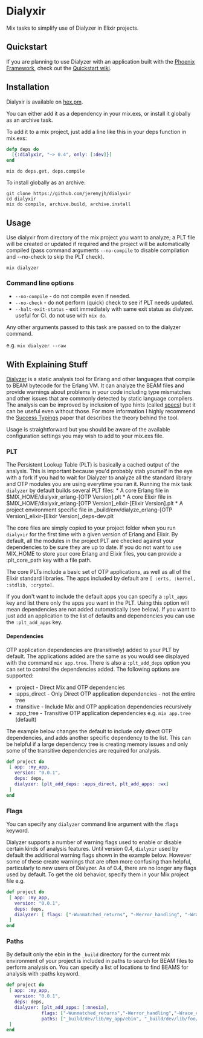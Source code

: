 # Dialyxir

Mix tasks to simplify use of Dialyzer in Elixir projects.

## Quickstart
If you are planning to use Dialyzer with an application built with the [Phoenix Framework](http://www.phoenixframework.org/), check out the [Quickstart wiki](https://github.com/jeremyjh/dialyxir/wiki/Phoenix-Dialyxir-Quickstart).

## Installation

Dialyxir is available on [hex.pm](https://hex.pm/packages/dialyxir). 

You can either add it as a dependency in your mix.exs, or install it globally as an archive task.

To add it to a mix project, just add a line like this in your deps function in mix.exs:

```elixir
defp deps do
  [{:dialyxir, "~> 0.4", only: [:dev]}]
end
```

```console
mix do deps.get, deps.compile
```
 
To install globally as an archive:

```console
git clone https://github.com/jeremyjh/dialyxir
cd dialyxir
mix do compile, archive.build, archive.install
```

## Usage

Use dialyxir from directory of the mix project you want to analyze; a PLT file will be created or updated if required and the project will be automatically compiled (pass command arguments `--no-compile` to disable compilation and --no-check to skip the PLT check).

```console
mix dialyzer
```

### Command line options

  * `--no-compile`       - do not compile even if needed.
  * `--no-check`         - do not perform (quick) check to see if PLT needs updated.
  * `--halt-exit-status` - exit immediately with same exit status as dialyzer.
    useful for CI. do not use with `mix do`.

Any other arguments passed to this task are passed on to the dialyzer command.

  e.g.
    `mix dialyzer --raw`

## With Explaining Stuff

[Dialyzer](http://www.erlang.org/doc/apps/dialyzer/dialyzer_chapter.html) is a static analysis tool for Erlang and other languages that compile to BEAM bytecode for the Erlang VM. It can analyze the BEAM files and provide warnings about problems in your code including type mismatches and other issues that are commonly detected by static language compilers. The analysis can be improved by inclusion of type hints (called [specs](http://elixir-lang.org/docs/stable/elixir/typespecs.html)) but it can be useful even without those. For more information I highly recommend the [Success Typings](http://user.it.uu.se/~kostis/Papers/succ_types.pdf) paper that describes the theory behind the tool.


Usage is straightforward but you should be aware of the available configuration settings you may wish to add to your mix.exs file.

### PLT

The Persistent Lookup Table (PLT) is basically a cached output of the analysis. This is important because you'd probably stab yourself in the eye with
a fork if you had to wait for Dialyzer to analyze all the standard library and OTP modules you are using everytime you ran it.
Running the mix task `dialyzer` by default builds several PLT files:
    * A core Erlang file in $MIX_HOME/dialyxir_erlang-[OTP Version].plt
    * A core Elixir file in $MIX_HOME/dialyxir_erlang-[OTP Version]_elixir-[Elixir Version].plt
    * A project environment specific file in _build/env/dialyze_erlang-[OTP Version]_elixir-[Elixir Version]_deps-dev.plt

The core files are simply copied to your project folder when you run `dialyxir` for the first time with a given version of Erlang and Elixir. By default, all
the modules in the project PLT are checked against your dependencies to be sure they are up to date. If you do not want to use MIX_HOME to store your core Erlang and Elixir files, you can provide a :plt_core_path key with a file path.

The core PLTs include a basic set of OTP applications, as well as all of the Elixir standard libraries.
The apps included by default are `[ :erts, :kernel, :stdlib, :crypto]`. 

If you don't want to include the default apps you can specify a `:plt_apps` key and list there only the apps you want in the PLT. Using this option will mean dependencies are not added automatically (see below). If you want to just add an application to the list of defaults and dependencies you can use the `:plt_add_apps` key.

#### Dependencies
OTP application dependencies are (transitively) added to your PLT by default. The applications added are the same as you would see displayed with the command `mix app.tree`. There is also a `:plt_add_deps` option you can set to control the dependencies added. The following options are supported:
  * :project - Direct Mix and OTP dependencies
  * :apps_direct - Only Direct OTP application dependencies - not the entire tree
  * :transitive - Include Mix and OTP application dependencies recursively
  * :app_tree - Transitive OTP application dependencies e.g. `mix app.tree` (default)


The example below changes the default to include only direct OTP dependencies, and adds another specific dependency to the list. This can be helpful if a large dependency tree is creating memory issues and only some of the transitive dependencies are required for analysis.

```elixir
def project do
 [ app: :my_app,
   version: "0.0.1",
   deps: deps,
   dialyzer: [plt_add_deps: :apps_direct, plt_add_apps: :wx]
 ]
end
```

### Flags

You can specify any `dialyzer` command line argument with the :flags keyword.

Dialyzer supports a number of warning flags used to enable or disable certain kinds of analysis features. Until version 0.4, `dialyxir` used by default the additional warning flags shown in the example below. However some of these create warnings that are often more confusing than helpful, particularly to new users of Dialyzer. As of 0.4, there are no longer any flags used by default. To get the old behavior, specify them in your Mix project file e.g.

```elixir
def project do
 [ app: :my_app,
   version: "0.0.1",
   deps: deps,
   dialyzer: [ flags: ["-Wunmatched_returns", "-Werror_handling", "-Wrace_conditions", "-Wunderspecs"]]
 ]
end
```

### Paths

By default only the ebin in the `_build` directory for the current mix environment of your project is included in paths to search for BEAM files to perform analysis on. You can specify a list of locations to find BEAMS for analysis with :paths keyword.

```elixir
def project do
 [ app: :my_app,
   version: "0.0.1",
   deps: deps,
   dialyzer: [plt_add_apps: [:mnesia],
             flags: ["-Wunmatched_returns","-Werror_handling","-Wrace_conditions", "-Wno_opaque"],
             paths: ["_build/dev/lib/my_app/ebin", "_build/dev/lib/foo/ebin"]]
 ]
end
```
